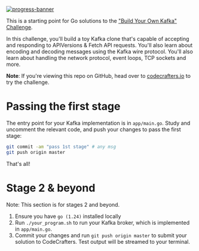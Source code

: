 [![progress-banner](https://backend.codecrafters.io/progress/kafka/cd5efe9d-5947-4807-91dc-24b160f28ed8)](https://app.codecrafters.io/users/codecrafters-bot?r=2qF)

This is a starting point for Go solutions to the
["Build Your Own Kafka" Challenge](https://codecrafters.io/challenges/kafka).

In this challenge, you'll build a toy Kafka clone that's capable of accepting
and responding to APIVersions & Fetch API requests. You'll also learn about
encoding and decoding messages using the Kafka wire protocol. You'll also learn
about handling the network protocol, event loops, TCP sockets and more.

**Note**: If you're viewing this repo on GitHub, head over to
[codecrafters.io](https://codecrafters.io) to try the challenge.

# Passing the first stage

The entry point for your Kafka implementation is in `app/main.go`. Study and
uncomment the relevant code, and push your changes to pass the first stage:

```sh
git commit -am "pass 1st stage" # any msg
git push origin master
```

That's all!

# Stage 2 & beyond

Note: This section is for stages 2 and beyond.

1. Ensure you have `go (1.24)` installed locally
1. Run `./your_program.sh` to run your Kafka broker, which is implemented in
   `app/main.go`.
1. Commit your changes and run `git push origin master` to submit your solution
   to CodeCrafters. Test output will be streamed to your terminal.

